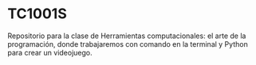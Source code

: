# TC1001S
Repositorio para la clase de Herramientas computacionales: el arte de la programación, donde trabajaremos con comando en la terminal y Python para crear un videojuego.

